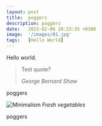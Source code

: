 ```yaml
---
layout: post
title:  poggers
description: poggers
date:   2023-02-06 20:23:35 +0300
image:  '/images/01.jpg'
tags:   [Hello World]
---
```

Hello world.

> Test quote?
>
> <cite>George Bernard Shaw</cite>

poggers

![Minimalism]({{site.baseurl}}/images/test.jpg)
*Fresh vegetables*

poggers
